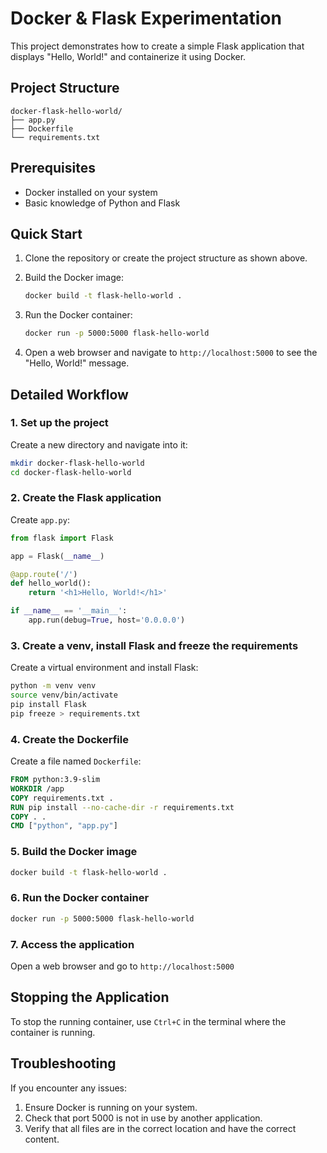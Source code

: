 # Docker & Flask Experimentation

This project demonstrates how to create a simple Flask application that displays "Hello, World!" and containerize it using Docker.

## Project Structure

```plaintext
docker-flask-hello-world/
├── app.py
├── Dockerfile
└── requirements.txt
```

## Prerequisites

- Docker installed on your system
- Basic knowledge of Python and Flask

## Quick Start

1. Clone the repository or create the project structure as shown above.

2. Build the Docker image:

   ```bash
   docker build -t flask-hello-world .
   ```

3. Run the Docker container:

   ```bash
   docker run -p 5000:5000 flask-hello-world
   ```

4. Open a web browser and navigate to `http://localhost:5000` to see the "Hello, World!" message.

## Detailed Workflow

### 1. Set up the project

Create a new directory and navigate into it:

```bash
mkdir docker-flask-hello-world
cd docker-flask-hello-world
```

### 2. Create the Flask application

Create `app.py`:

```python
from flask import Flask

app = Flask(__name__)

@app.route('/')
def hello_world():
    return '<h1>Hello, World!</h1>'

if __name__ == '__main__':
    app.run(debug=True, host='0.0.0.0')
```

### 3. Create a venv, install Flask and freeze the requirements

Create a virtual environment and install Flask:

```bash
python -m venv venv
source venv/bin/activate
pip install Flask
pip freeze > requirements.txt
```

### 4. Create the Dockerfile

Create a file named `Dockerfile`:

```dockerfile
FROM python:3.9-slim
WORKDIR /app
COPY requirements.txt .
RUN pip install --no-cache-dir -r requirements.txt
COPY . .
CMD ["python", "app.py"]
```

### 5. Build the Docker image

```bash
docker build -t flask-hello-world .
```

### 6. Run the Docker container

```bash
docker run -p 5000:5000 flask-hello-world
```

### 7. Access the application

Open a web browser and go to `http://localhost:5000`

## Stopping the Application

To stop the running container, use `Ctrl+C` in the terminal where the container is running.

## Troubleshooting

If you encounter any issues:

1. Ensure Docker is running on your system.
2. Check that port 5000 is not in use by another application.
3. Verify that all files are in the correct location and have the correct content.
